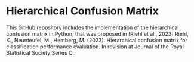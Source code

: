 # Hierarchical Confusion Matrix
This GitHub repository includes the implementation of the hierarchical confusion matrix in Python, that was proposed in [Riehl et al., 2023] Riehl, K., Neunteufel, M., Hemberg, M. (2023). Hierarchical confusion matrix for classification performance evaluation. In revision at Journal of the Royal Statistical Society:Series C..

